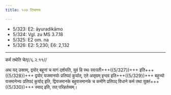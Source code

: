 ```yaml
---
title: १०७ टिप्पणयः

---
```

- 5/323: E2: āyuradikāmo
- 5/324: Vgl. zu MS 3.7.18
- 5/325: E2 om. na
- 5/326: E2: 5,230; E6: 2,132

____________________________________________


कर्म तथेति चेत्//६.२.११//

अथ यद् उक्तम्, द्वयोर् बहूनां च यागं दर्शयति, युवं हि स्थः स्वःपती+++({5/327})+++ इति+++({5/328})+++ द्वयोर् यजमानयोः प्रतिपदं कुर्यात्, एते असृग्रम् इन्दव इति+++({5/329})+++ बहुभ्यो यजमानेभ्यः प्रतिपदं कुर्याद् इति, द्वियजमानके बहुयजमानके च कर्मणि प्रतिपद् विधाने कर्म तथा युक्तं+++({5/330})+++ स्याद् इति, तत् परिहर्तव्यम्।
